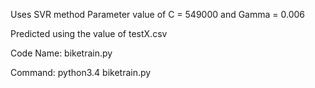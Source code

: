 Uses SVR method
Parameter value of C = 549000  and  Gamma = 0.006

Predicted using the value of testX.csv

Code Name: biketrain.py

Command: python3.4 biketrain.py
